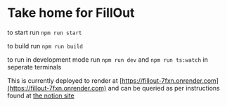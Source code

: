 # Take home for FillOut

to start run `npm run start`

to build run `npm run build`

to run in development mode run `npm run dev` and `npm run ts:watch` in seperate terminals

This is currently deployed to render at [https://fillout-7fxn.onrender.com](https://fillout-7fxn.onrender.com) and can be queried as per instructions found at [the notion site](https://fillout.notion.site/Tech-screening-question-fbd58fd78f59495c99866b91b1358221)

